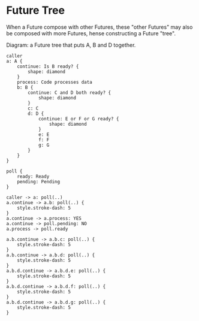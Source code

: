 # Future Tree

When a Future compose with other Futures, these "other Futures" may also be
composed with more Futures, hense constructing a Future "tree".

Diagram: a Future tree that puts A, B and D together.
```d2
caller
a: A {
    continue: Is B ready? {
        shape: diamond
    }
    process: Code processes data
    b: B {
        continue: C and D both ready? {
            shape: diamond
        }
        c: C
        d: D {
            continue: E or F or G ready? {
                shape: diamond
            }
            e: E
            f: F
            g: G
        }
    }
}

poll {
    ready: Ready
    pending: Pending
}

caller -> a: poll(..)
a.continue -> a.b: poll(..) {
    style.stroke-dash: 5
}
a.continue -> a.process: YES
a.continue -> poll.pending: NO
a.process -> poll.ready

a.b.continue -> a.b.c: poll(..) {
    style.stroke-dash: 5
}
a.b.continue -> a.b.d: poll(..) {
    style.stroke-dash: 5
}
a.b.d.continue -> a.b.d.e: poll(..) {
    style.stroke-dash: 5
}
a.b.d.continue -> a.b.d.f: poll(..) {
    style.stroke-dash: 5
}
a.b.d.continue -> a.b.d.g: poll(..) {
    style.stroke-dash: 5
}
```